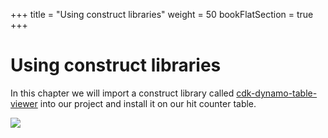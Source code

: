 +++
title = "Using construct libraries"
weight = 50
bookFlatSection = true
+++

# Using construct libraries

In this chapter we will import a construct library called
[cdk-dynamo-table-viewer](https://github.com/cdklabs/cdk-dynamo-table-viewer)
into our project and install it on our hit counter table.

![](/images/table-viewer.png)


